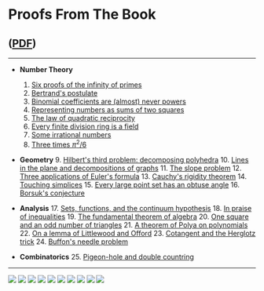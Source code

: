 # Proofs From The Book 

## ([PDF](/Proofs%20from%20THE%20BOOK.pdf))

---------

* **Number Theory**
  1. [Six proofs of the infinity of primes]()
  2. [Bertrand's postulate]()
  3. [Binomial coefficients are (almost) never powers]()
  4. [Representing numbers as sums of two squares]()
  5. [The law of quadratic reciprocity]()
  6. [Every finite division ring is a field]()
  7. [Some irrational numbers]()
  8. [Three times $\pi^2/6$]()
  
* **Geometry**
  9. [Hilbert's third problem: decomposing polyhedra]()
  10. [Lines in the plane and decompositions of graphs]()
  11. [The slope problem]()
  12. [Three applications of Euler's formula]()
  13. [Cauchy's rigidity theorem]()
  14. [Touching simplices]()
  15. [Every large point set has an obtuse angle]()
  16. [Borsuk's conjecture]()
  
* **Analysis**
  17. [Sets, functions, and the continuum hypothesis]()
  18. [In praise of inequalities]()
  19. [The fundamental theorem of algebra]()
  20. [One square and an odd number of triangles]()
  21. [A theorem of Polya on polynomials]()
  22. [On a lemma of Littlewood and Offord]()
  23. [Cotangent and the Herglotz trick]()
  24. [Buffon's needle problem]()
  
* **Combinatorics**
  25. [Pigeon-hole and double countring]()

---------


![](/img/proofs-from-the-book-001.jpg)
![](/img/proofs-from-the-book-002.jpg)
![](/img/proofs-from-the-book-003.jpg)
![](/img/proofs-from-the-book-004.jpg)
![](/img/proofs-from-the-book-005.jpg)
![](/img/proofs-from-the-book-006.jpg)
![](/img/proofs-from-the-book-007.jpg)
![](/img/proofs-from-the-book-008.jpg)
![](/img/proofs-from-the-book-009.jpg)
![](/img/proofs-from-the-book-010.jpg)
